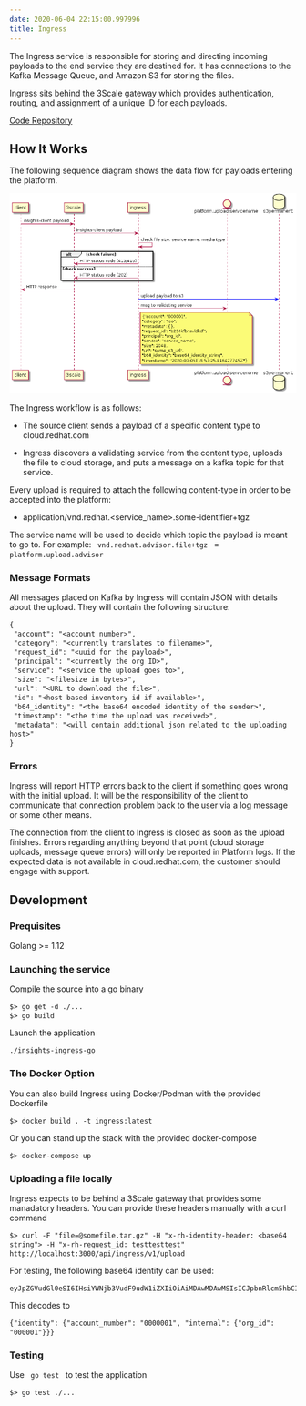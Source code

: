 ```yaml
---
date: 2020-06-04 22:15:00.997996
title: Ingress
---
```

<div id="ingress" class="section">


The Ingress service is responsible for storing and directing incoming
payloads to the end service they are destined for. It has connections to
the Kafka Message Queue, and Amazon S3 for storing the files.

Ingress sits behind the 3Scale gateway which provides authentication,
routing, and assignment of a unique ID for each payloads.

[Code
Repository](https://www.github.com/RedHatInsights/insights-ingress-go)

<div id="how-it-works" class="section">

## How It Works

The following sequence diagram shows the data flow for payloads entering
the platform.

[![ingress-sequence.png](ingress-sequence.png)](ingress-sequence.png)

The Ingress workflow is as follows:

  - The source client sends a payload of a specific content type to
    cloud.redhat.com

  - Ingress discovers a validating service from the content type,
    uploads the file to cloud storage, and puts a message on a kafka
    topic for that service.

Every upload is required to attach the following content-type in order
to be accepted into the platform:

  - application/vnd.redhat.\<service\_name\>.some-identifier+tgz

The service name will be used to decide which topic the payload is meant
to go to. For example: `  vnd.redhat.advisor.file+tgz  ` = ` 
platform.upload.advisor  `

<div id="message-formats" class="section">

### Message Formats

All messages placed on Kafka by Ingress will contain JSON with details
about the upload. They will contain the following structure:

<div class="highlight-JSON notranslate">

<div class="highlight">

    {
     "account": "<account number>",
     "category": "<currently translates to filename>",
     "request_id": "<uuid for the payload>",
     "principal": "<currently the org ID>",
     "service": "<service the upload goes to>",
     "size": "<filesize in bytes>",
     "url": "<URL to download the file>",
     "id": "<host based inventory id if available>",
     "b64_identity": "<the base64 encoded identity of the sender>",
     "timestamp": "<the time the upload was received>",
     "metadata": "<will contain additional json related to the uploading host>"
    }

</div>

</div>

</div>

<div id="errors" class="section">

### Errors

Ingress will report HTTP errors back to the client if something goes
wrong with the initial upload. It will be the responsibility of the
client to communicate that connection problem back to the user via a log
message or some other means.

The connection from the client to Ingress is closed as soon as the
upload finishes. Errors regarding anything beyond that point (cloud
storage uploads, message queue errors) will only be reported in Platform
logs. If the expected data is not available in cloud.redhat.com, the
customer should engage with support.

</div>

</div>

<div id="development" class="section">

## Development

<div id="prequisites" class="section">

### Prequisites

Golang \>= 1.12

</div>

<div id="launching-the-service" class="section">

### Launching the service

Compile the source into a go binary

<div class="highlight-default notranslate">

<div class="highlight">

    $> go get -d ./...
    $> go build

</div>

</div>

Launch the application

<div class="highlight-default notranslate">

<div class="highlight">

    ./insights-ingress-go

</div>

</div>

</div>

<div id="the-docker-option" class="section">

### The Docker Option

You can also build Ingress using Docker/Podman with the provided
Dockerfile

<div class="highlight-default notranslate">

<div class="highlight">

    $> docker build . -t ingress:latest

</div>

</div>

Or you can stand up the stack with the provided docker-compose

<div class="highlight-default notranslate">

<div class="highlight">

    $> docker-compose up

</div>

</div>

</div>

<div id="uploading-a-file-locally" class="section">

### Uploading a file locally

Ingress expects to be behind a 3Scale gateway that provides some
manadatory headers. You can provide these headers manually with a curl
command

<div class="highlight-default notranslate">

<div class="highlight">

    $> curl -F "file=@somefile.tar.gz" -H "x-rh-identity-header: <base64 string"> -H "x-rh-request_id: testtesttest" http://localhost:3000/api/ingress/v1/upload

</div>

</div>

For testing, the following base64 identity can be used:

<div class="highlight-default notranslate">

<div class="highlight">

    eyJpZGVudGl0eSI6IHsiYWNjb3VudF9udW1iZXIiOiAiMDAwMDAwMSIsICJpbnRlcm5hbCI6IHsib3JnX2lkIjogIjAwMDAwMSJ9fX0

</div>

</div>

This decodes to

<div class="highlight-default notranslate">

<div class="highlight">

    {"identity": {"account_number": "0000001", "internal": {"org_id": "000001"}}}

</div>

</div>

</div>

<div id="testing" class="section">

### Testing

Use `  go test  ` to test the application

<div class="highlight-default notranslate">

<div class="highlight">

    $> go test ./...

</div>

</div>

</div>

</div>

</div>